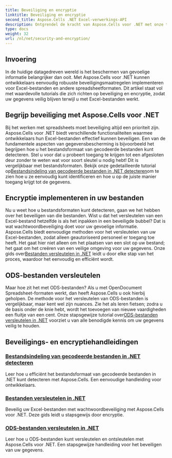 ```yaml
---
title: Beveiliging en encryptie
linktitle: Beveiliging en encryptie
second_title: Aspose.Cells .NET Excel-verwerkings-API
description: Ontgrendel de kracht van Aspose.Cells voor .NET met onze tutorials over beveiliging en encryptie. Leer moeiteloos bestanden te detecteren en encrypteren.
type: docs
weight: 32
url: /nl/net/security-and-encryption/
---
```

## Invoering

In de huidige datagedreven wereld is het beschermen van gevoelige informatie belangrijker dan ooit. Met Aspose.Cells voor .NET kunnen ontwikkelaars eenvoudig robuuste beveiligingsmaatregelen implementeren voor Excel-bestanden en andere spreadsheetformaten. Dit artikel staat vol met waardevolle tutorials die zich richten op beveiliging en encryptie, zodat uw gegevens veilig blijven terwijl u met Excel-bestanden werkt.

## Begrijp beveiliging met Aspose.Cells voor .NET

 Bij het werken met spreadsheets moet beveiliging altijd een prioriteit zijn. Aspose.Cells voor .NET biedt verschillende functionaliteiten waarmee ontwikkelaars hun Excel-bestanden effectief kunnen beveiligen. Een van de fundamentele aspecten van gegevensbescherming is bijvoorbeeld het begrijpen hoe u het bestandsformaat van gecodeerde bestanden kunt detecteren. Stel u voor dat u probeert toegang te krijgen tot een afgesloten deur zonder te weten wat voor soort sleutel u nodig hebt! Dit is vergelijkbaar met bestandsformaten. Bekijk onze gedetailleerde tutorial op[Bestandsindeling van gecodeerde bestanden in .NET detecteren](./detect-file-format-of-encrypted-files/)om te zien hoe u ze eenvoudig kunt identificeren en hoe u op de juiste manier toegang krijgt tot de gegevens.

## Encryptie implementeren in uw bestanden

 Nu u weet hoe u bestandsformaten kunt detecteren, gaan we het hebben over het beveiligen van die bestanden. Wist u dat het versleutelen van een Excel-bestand hetzelfde is als het inpakken in een beveiligde bubbel? Dat is wat wachtwoordbeveiliging doet voor uw gevoelige informatie. Aspose.Cells biedt eenvoudige methoden voor het versleutelen van uw Excel-bestanden, zodat alleen geautoriseerd personeel er toegang toe heeft. Het gaat hier niet alleen om het plaatsen van een slot op uw bestand; het gaat om het creëren van een veilige omgeving voor uw gegevens. Onze gids over[Bestanden versleutelen in .NET](./encrypting-files/) leidt u door elke stap van het proces, waardoor het eenvoudig en efficiënt wordt.

## ODS-bestanden versleutelen

Maar hoe zit het met ODS-bestanden? Als u met OpenDocument Spreadsheet-formaten werkt, dan heeft Aspose.Cells u ook hierbij geholpen. De methode voor het versleutelen van ODS-bestanden is vergelijkbaar, maar kent wel zijn nuances. Zie het als leren fietsen; zodra u de basis onder de knie hebt, wordt het toevoegen van nieuwe vaardigheden een fluitje van een cent. Onze stapsgewijze tutorial over[ODS-bestanden versleutelen in .NET](./encrypting-ods-files/) voorziet u van alle benodigde kennis om uw gegevens veilig te houden.

## Beveiligings- en encryptiehandleidingen
### [Bestandsindeling van gecodeerde bestanden in .NET detecteren](./detect-file-format-of-encrypted-files/)
Leer hoe u efficiënt het bestandsformaat van gecodeerde bestanden in .NET kunt detecteren met Aspose.Cells. Een eenvoudige handleiding voor ontwikkelaars.
### [Bestanden versleutelen in .NET](./encrypting-files/)
Beveilig uw Excel-bestanden met wachtwoordbeveiliging met Aspose.Cells voor .NET. Deze gids leidt u stapsgewijs door encryptie.
### [ODS-bestanden versleutelen in .NET](./encrypting-ods-files/)
Leer hoe u ODS-bestanden kunt versleutelen en ontsleutelen met Aspose.Cells voor .NET. Een stapsgewijze handleiding voor het beveiligen van uw gegevens.